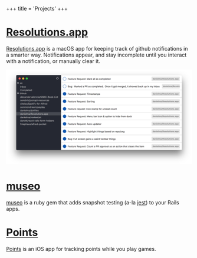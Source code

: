+++
title = 'Projects'
+++

# [Resolutions.app](https://github.com/danielma/Resolutions.app)

[Resolutions.app](https://github.com/danielma/Resolutions.app) is a macOS app for keeping track of github notifications in a smarter way. Notifications appear, and stay incomplete until you interact with a notification, or manually clear it.

![Resolutions.app screenshot](/images/resolutions-screenshot.png)

# [museo](https://github.com/danielma/museo)

[museo](https://github.com/danielma/museo) is a ruby gem that adds snapshot testing (a-la [jest](https://facebook.github.io/jest/)) to your Rails apps.

<h1 id="points"><a href="#">Points</a></h1>

[Points](#) is an iOS app for tracking points while you play games.
